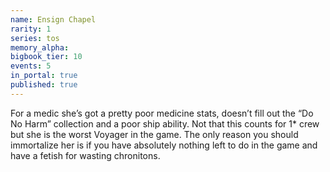 ```yaml
---
name: Ensign Chapel
rarity: 1
series: tos
memory_alpha:
bigbook_tier: 10
events: 5
in_portal: true
published: true
---
```


For a medic she’s got a pretty poor medicine stats, doesn’t fill out the “Do No Harm” collection and a poor ship ability. Not that this counts for 1* crew but she is the worst Voyager in the game. The only reason you should immortalize her is if you have absolutely nothing left to do in the game and have a fetish for wasting chronitons.
